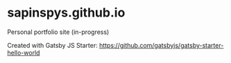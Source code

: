 # sapinspys.github.io
Personal portfolio site (in-progress)

Created with Gatsby JS
Starter: https://github.com/gatsbyjs/gatsby-starter-hello-world
